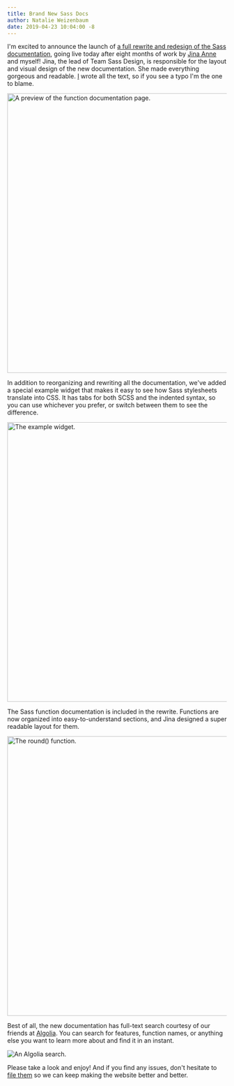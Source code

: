 ```yaml
---
title: Brand New Sass Docs
author: Natalie Weizenbaum
date: 2019-04-23 10:04:00 -8
---
```


I'm excited to announce the launch of [a full rewrite and redesign of the Sass documentation](/documentation), going live today after eight months of work by [Jina Anne](https://github.com/jina) and myself! Jina, the lead of Team Sass Design, is responsible for the layout and visual design of the new documentation. She made everything gorgeous and readable. [I](https://github.com/nex3) wrote all the text, so if you see a typo I'm the one to blame.

<img src="/assets/img/blog/021-function-docs.png" alt="A preview of the function documentation page." width=640 />

In addition to reorganizing and rewriting all the documentation, we've added a special example widget that makes it easy to see how Sass stylesheets translate into CSS. It has tabs for both SCSS and the indented syntax, so you can use whichever you prefer, or switch between them to see the difference.

<img src="/assets/img/blog/021-syntax-switcher.png" alt="The example widget." width=640 />

The Sass function documentation is included in the rewrite. Functions are now organized into easy-to-understand sections, and Jina designed a super readable layout for them.

<img src="/assets/img/blog/021-functions-math.png" alt="The round() function." width=640 />

Best of all, the new documentation has full-text search courtesy of our friends at [Algolia](https://www.algolia.com/). You can search for features, function names, or anything else you want to learn more about and find it in an instant.

![An Algolia search.](/assets/img/blog/021-search.png)

Please take a look and enjoy! And if you find any issues, don't hesitate to [file them](https://github.com/sass/sass-site/issues/new) so we can keep making the website better and better.
